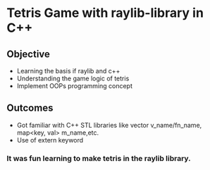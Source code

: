 # Tetris Game with raylib-library in C++
## Objective
- Learning the basis if raylib and c++
- Understanding the game logic of tetris
- Implement OOPs programming concept

## Outcomes
- Got familiar with C++ STL libraries like vector<struct> v_name/fn_name, map<key, val> m_name,etc.
- Use of extern keyword

### It was fun learning to make tetris in the raylib library.
